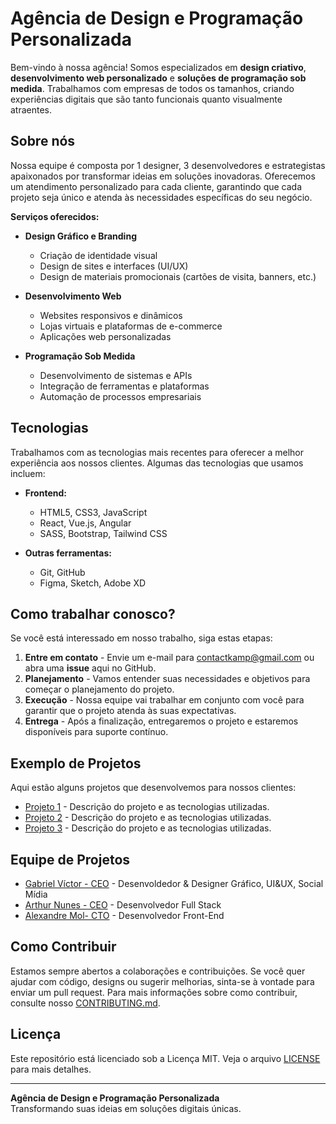 # Agência de Design e Programação Personalizada

Bem-vindo à nossa agência! Somos especializados em **design criativo**, **desenvolvimento web personalizado** e **soluções de programação sob medida**. Trabalhamos com empresas de todos os tamanhos, criando experiências digitais que são tanto funcionais quanto visualmente atraentes.

## Sobre nós

Nossa equipe é composta por 1 designer, 3 desenvolvedores e estrategistas apaixonados por transformar ideias em soluções inovadoras. Oferecemos um atendimento personalizado para cada cliente, garantindo que cada projeto seja único e atenda às necessidades específicas do seu negócio.

**Serviços oferecidos:**
- **Design Gráfico e Branding**
  - Criação de identidade visual
  - Design de sites e interfaces (UI/UX)
  - Design de materiais promocionais (cartões de visita, banners, etc.)
  
- **Desenvolvimento Web**
  - Websites responsivos e dinâmicos
  - Lojas virtuais e plataformas de e-commerce
  - Aplicações web personalizadas

- **Programação Sob Medida**
  - Desenvolvimento de sistemas e APIs
  - Integração de ferramentas e plataformas
  - Automação de processos empresariais

## Tecnologias

Trabalhamos com as tecnologias mais recentes para oferecer a melhor experiência aos nossos clientes. Algumas das tecnologias que usamos incluem:

- **Frontend:**
  - HTML5, CSS3, JavaScript
  - React, Vue.js, Angular
  - SASS, Bootstrap, Tailwind CSS

- **Outras ferramentas:**
  - Git, GitHub
  - Figma, Sketch, Adobe XD

## Como trabalhar conosco?

Se você está interessado em nosso trabalho, siga estas etapas:

1. **Entre em contato** - Envie um e-mail para [contactkamp@gmail.com](mailto:contactkamp@gmail.com) ou abra uma **issue** aqui no GitHub.
2. **Planejamento** - Vamos entender suas necessidades e objetivos para começar o planejamento do projeto.
3. **Execução** - Nossa equipe vai trabalhar em conjunto com você para garantir que o projeto atenda às suas expectativas.
4. **Entrega** - Após a finalização, entregaremos o projeto e estaremos disponíveis para suporte contínuo.

## Exemplo de Projetos

Aqui estão alguns projetos que desenvolvemos para nossos clientes:

- [Projeto 1](link-do-repositorio) - Descrição do projeto e as tecnologias utilizadas.
- [Projeto 2](link-do-repositorio) - Descrição do projeto e as tecnologias utilizadas.
- [Projeto 3](link-do-repositorio) - Descrição do projeto e as tecnologias utilizadas.

## Equipe de Projetos

- [Gabriel Víctor - CEO](#) - Desenvoldedor & Designer Gráfico, UI&UX, Social Mídia
- [Arthur Nunes - CEO](#) - Desenvolvedor Full Stack
- [Alexandre Mol- CTO](#) - Desenvolvedor Front-End

## Como Contribuir

Estamos sempre abertos a colaborações e contribuições. Se você quer ajudar com código, designs ou sugerir melhorias, sinta-se à vontade para enviar um pull request. Para mais informações sobre como contribuir, consulte nosso [CONTRIBUTING.md](#).

## Licença

Este repositório está licenciado sob a Licença MIT. Veja o arquivo [LICENSE](LICENSE) para mais detalhes.

---

**Agência de Design e Programação Personalizada**  
Transformando suas ideias em soluções digitais únicas.


<!--- - 👋 Hi, I’m @kampagency
- 👀 I’m interested in ...
- 🌱 I’m currently learning ...
- 💞️ I’m looking to collaborate on ...
- 📫 How to reach me ...
- 😄 Pronouns: ...
- ⚡ Fun fact: ...
--->

<!---
kampagency/kampagency is a ✨ special ✨ repository because its `README.md` (this file) appears on your GitHub profile.
You can click the Preview link to take a look at your changes.
--->
